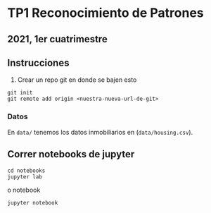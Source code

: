 # TP1 Reconocimiento de Patrones
## 2021, 1er cuatrimestre

## Instrucciones


1. Crear un repo git en donde se bajen esto

```
git init
git remote add origin <nuestra-nueva-url-de-git>
```

### Datos

En `data/` tenemos los datos inmobiliarios en (`data/housing.csv`).


## Correr notebooks de jupyter

```
cd notebooks
jupyter lab
```
o  notebook
```
jupyter notebook
```

